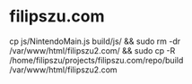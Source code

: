 # filipszu.com

cp js/NintendoMain.js build/js/ && sudo rm -dr /var/www/html/filipszu2.com/ && sudo cp -R /home/filipszu/projects/filipszu.com/repo/build /var/www/html/filipszu2.com

